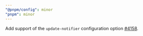 ```yaml
---
"@pnpm/config": minor
"pnpm": minor
---
```


Add support of the `update-notifier` configuration option [#4158](https://github.com/pnpm/pnpm/issues/4158).
